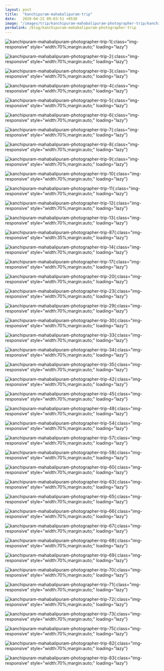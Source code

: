 ```yaml
---
layout: post
title:  "kanchipuram-mahabalipuram-trip"
date:   2020-04-22 09:03:51 +0530
image: "/images/trip/kanchipuram-mahabalipuram-photographer-trip/kanchipuram-mahabalipuram-photographer-trip-82.jpg"
permalink: /blog/kanchipuram-mahabalipuram-photographer-trip
---
```


![kanchipuram-mahabalipuram-photographer-trip-1](/images/trip/kanchipuram-mahabalipuram-photographer-trip/kanchipuram-mahabalipuram-photographer-trip-1.jpg){:class="img-responsive" style="width:70%;margin:auto;" loading="lazy"}

![kanchipuram-mahabalipuram-photographer-trip-2](/images/trip/kanchipuram-mahabalipuram-photographer-trip/kanchipuram-mahabalipuram-photographer-trip-2.jpg){:class="img-responsive" style="width:70%;margin:auto;" loading="lazy"}

![kanchipuram-mahabalipuram-photographer-trip-3](/images/trip/kanchipuram-mahabalipuram-photographer-trip/kanchipuram-mahabalipuram-photographer-trip-3.jpg){:class="img-responsive" style="width:70%;margin:auto;" loading="lazy"}

![kanchipuram-mahabalipuram-photographer-trip-4](/images/trip/kanchipuram-mahabalipuram-photographer-trip/kanchipuram-mahabalipuram-photographer-trip-4.jpg){:class="img-responsive" style="width:70%;margin:auto;" loading="lazy"}

![kanchipuram-mahabalipuram-photographer-trip-5](/images/trip/kanchipuram-mahabalipuram-photographer-trip/kanchipuram-mahabalipuram-photographer-trip-5.jpg){:class="img-responsive" style="width:70%;margin:auto;" loading="lazy"}

![kanchipuram-mahabalipuram-photographer-trip-6](/images/trip/kanchipuram-mahabalipuram-photographer-trip/kanchipuram-mahabalipuram-photographer-trip-6.jpg){:class="img-responsive" style="width:70%;margin:auto;" loading="lazy"}

![kanchipuram-mahabalipuram-photographer-trip-7](/images/trip/kanchipuram-mahabalipuram-photographer-trip/kanchipuram-mahabalipuram-photographer-trip-7.jpg){:class="img-responsive" style="width:70%;margin:auto;" loading="lazy"}

![kanchipuram-mahabalipuram-photographer-trip-8](/images/trip/kanchipuram-mahabalipuram-photographer-trip/kanchipuram-mahabalipuram-photographer-trip-8.jpg){:class="img-responsive" style="width:70%;margin:auto;" loading="lazy"}

![kanchipuram-mahabalipuram-photographer-trip-9](/images/trip/kanchipuram-mahabalipuram-photographer-trip/kanchipuram-mahabalipuram-photographer-trip-9.jpg){:class="img-responsive" style="width:70%;margin:auto;" loading="lazy"}

![kanchipuram-mahabalipuram-photographer-trip-10](/images/trip/kanchipuram-mahabalipuram-photographer-trip/kanchipuram-mahabalipuram-photographer-trip-10.jpg){:class="img-responsive" style="width:70%;margin:auto;" loading="lazy"}

![kanchipuram-mahabalipuram-photographer-trip-11](/images/trip/kanchipuram-mahabalipuram-photographer-trip/kanchipuram-mahabalipuram-photographer-trip-11.jpg){:class="img-responsive" style="width:70%;margin:auto;" loading="lazy"}

![kanchipuram-mahabalipuram-photographer-trip-12](/images/trip/kanchipuram-mahabalipuram-photographer-trip/kanchipuram-mahabalipuram-photographer-trip-12.jpg){:class="img-responsive" style="width:70%;margin:auto;" loading="lazy"}

![kanchipuram-mahabalipuram-photographer-trip-13](/images/trip/kanchipuram-mahabalipuram-photographer-trip/kanchipuram-mahabalipuram-photographer-trip-13.jpg){:class="img-responsive" style="width:70%;margin:auto;" loading="lazy"}

![kanchipuram-mahabalipuram-photographer-trip-87](/images/trip/kanchipuram-mahabalipuram-photographer-trip/kanchipuram-mahabalipuram-photographer-trip-87.jpg){:class="img-responsive" style="width:35%;margin:auto;" loading="lazy"}

![kanchipuram-mahabalipuram-photographer-trip-14](/images/trip/kanchipuram-mahabalipuram-photographer-trip/kanchipuram-mahabalipuram-photographer-trip-14.jpg){:class="img-responsive" style="width:70%;margin:auto;" loading="lazy"}

![kanchipuram-mahabalipuram-photographer-trip-17](/images/trip/kanchipuram-mahabalipuram-photographer-trip/kanchipuram-mahabalipuram-photographer-trip-17.jpg){:class="img-responsive" style="width:70%;margin:auto;" loading="lazy"}

![kanchipuram-mahabalipuram-photographer-trip-20](/images/trip/kanchipuram-mahabalipuram-photographer-trip/kanchipuram-mahabalipuram-photographer-trip-20.jpg){:class="img-responsive" style="width:70%;margin:auto;" loading="lazy"}

![kanchipuram-mahabalipuram-photographer-trip-23](/images/trip/kanchipuram-mahabalipuram-photographer-trip/kanchipuram-mahabalipuram-photographer-trip-23.jpg){:class="img-responsive" style="width:70%;margin:auto;" loading="lazy"}

![kanchipuram-mahabalipuram-photographer-trip-29](/images/trip/kanchipuram-mahabalipuram-photographer-trip/kanchipuram-mahabalipuram-photographer-trip-29.jpg){:class="img-responsive" style="width:70%;margin:auto;" loading="lazy"}

![kanchipuram-mahabalipuram-photographer-trip-30](/images/trip/kanchipuram-mahabalipuram-photographer-trip/kanchipuram-mahabalipuram-photographer-trip-30.jpg){:class="img-responsive" style="width:70%;margin:auto;" loading="lazy"}

![kanchipuram-mahabalipuram-photographer-trip-33](/images/trip/kanchipuram-mahabalipuram-photographer-trip/kanchipuram-mahabalipuram-photographer-trip-33.jpg){:class="img-responsive" style="width:70%;margin:auto;" loading="lazy"}

![kanchipuram-mahabalipuram-photographer-trip-34](/images/trip/kanchipuram-mahabalipuram-photographer-trip/kanchipuram-mahabalipuram-photographer-trip-34.jpg){:class="img-responsive" style="width:70%;margin:auto;" loading="lazy"}

![kanchipuram-mahabalipuram-photographer-trip-35](/images/trip/kanchipuram-mahabalipuram-photographer-trip/kanchipuram-mahabalipuram-photographer-trip-35.jpg){:class="img-responsive" style="width:70%;margin:auto;" loading="lazy"}

![kanchipuram-mahabalipuram-photographer-trip-42](/images/trip/kanchipuram-mahabalipuram-photographer-trip/kanchipuram-mahabalipuram-photographer-trip-42.jpg){:class="img-responsive" style="width:70%;margin:auto;" loading="lazy"}

![kanchipuram-mahabalipuram-photographer-trip-45](/images/trip/kanchipuram-mahabalipuram-photographer-trip/kanchipuram-mahabalipuram-photographer-trip-45.jpg){:class="img-responsive" style="width:70%;margin:auto;" loading="lazy"}

![kanchipuram-mahabalipuram-photographer-trip-48](/images/trip/kanchipuram-mahabalipuram-photographer-trip/kanchipuram-mahabalipuram-photographer-trip-48.jpg){:class="img-responsive" style="width:70%;margin:auto;" loading="lazy"}

![kanchipuram-mahabalipuram-photographer-trip-54](/images/trip/kanchipuram-mahabalipuram-photographer-trip/kanchipuram-mahabalipuram-photographer-trip-54.jpg){:class="img-responsive" style="width:70%;margin:auto;" loading="lazy"}

![kanchipuram-mahabalipuram-photographer-trip-57](/images/trip/kanchipuram-mahabalipuram-photographer-trip/kanchipuram-mahabalipuram-photographer-trip-57.jpg){:class="img-responsive" style="width:70%;margin:auto;" loading="lazy"}

![kanchipuram-mahabalipuram-photographer-trip-58](/images/trip/kanchipuram-mahabalipuram-photographer-trip/kanchipuram-mahabalipuram-photographer-trip-58.jpg){:class="img-responsive" style="width:70%;margin:auto;" loading="lazy"}

![kanchipuram-mahabalipuram-photographer-trip-60](/images/trip/kanchipuram-mahabalipuram-photographer-trip/kanchipuram-mahabalipuram-photographer-trip-60.jpg){:class="img-responsive" style="width:70%;margin:auto;" loading="lazy"}

![kanchipuram-mahabalipuram-photographer-trip-63](/images/trip/kanchipuram-mahabalipuram-photographer-trip/kanchipuram-mahabalipuram-photographer-trip-63.jpg){:class="img-responsive" style="width:70%;margin:auto;" loading="lazy"}

![kanchipuram-mahabalipuram-photographer-trip-65](/images/trip/kanchipuram-mahabalipuram-photographer-trip/kanchipuram-mahabalipuram-photographer-trip-65.jpg){:class="img-responsive" style="width:70%;margin:auto;" loading="lazy"}

![kanchipuram-mahabalipuram-photographer-trip-66](/images/trip/kanchipuram-mahabalipuram-photographer-trip/kanchipuram-mahabalipuram-photographer-trip-66.jpg){:class="img-responsive" style="width:70%;margin:auto;" loading="lazy"}

![kanchipuram-mahabalipuram-photographer-trip-67](/images/trip/kanchipuram-mahabalipuram-photographer-trip/kanchipuram-mahabalipuram-photographer-trip-67.jpg){:class="img-responsive" style="width:70%;margin:auto;" loading="lazy"}

![kanchipuram-mahabalipuram-photographer-trip-68](/images/trip/kanchipuram-mahabalipuram-photographer-trip/kanchipuram-mahabalipuram-photographer-trip-68.jpg){:class="img-responsive" style="width:70%;margin:auto;" loading="lazy"}

![kanchipuram-mahabalipuram-photographer-trip-69](/images/trip/kanchipuram-mahabalipuram-photographer-trip/kanchipuram-mahabalipuram-photographer-trip-69.jpg){:class="img-responsive" style="width:70%;margin:auto;" loading="lazy"}

![kanchipuram-mahabalipuram-photographer-trip-70](/images/trip/kanchipuram-mahabalipuram-photographer-trip/kanchipuram-mahabalipuram-photographer-trip-70.jpg){:class="img-responsive" style="width:70%;margin:auto;" loading="lazy"}

![kanchipuram-mahabalipuram-photographer-trip-71](/images/trip/kanchipuram-mahabalipuram-photographer-trip/kanchipuram-mahabalipuram-photographer-trip-71.jpg){:class="img-responsive" style="width:70%;margin:auto;" loading="lazy"}

![kanchipuram-mahabalipuram-photographer-trip-72](/images/trip/kanchipuram-mahabalipuram-photographer-trip/kanchipuram-mahabalipuram-photographer-trip-72.jpg){:class="img-responsive" style="width:70%;margin:auto;" loading="lazy"}

![kanchipuram-mahabalipuram-photographer-trip-73](/images/trip/kanchipuram-mahabalipuram-photographer-trip/kanchipuram-mahabalipuram-photographer-trip-73.jpg){:class="img-responsive" style="width:70%;margin:auto;" loading="lazy"}

![kanchipuram-mahabalipuram-photographer-trip-75](/images/trip/kanchipuram-mahabalipuram-photographer-trip/kanchipuram-mahabalipuram-photographer-trip-75.jpg){:class="img-responsive" style="width:70%;margin:auto;" loading="lazy"}

![kanchipuram-mahabalipuram-photographer-trip-82](/images/trip/kanchipuram-mahabalipuram-photographer-trip/kanchipuram-mahabalipuram-photographer-trip-82.jpg){:class="img-responsive" style="width:70%;margin:auto;" loading="lazy"}

![kanchipuram-mahabalipuram-photographer-trip-83](/images/trip/kanchipuram-mahabalipuram-photographer-trip/kanchipuram-mahabalipuram-photographer-trip-83.jpg){:class="img-responsive" style="width:70%;margin:auto;" loading="lazy"}
